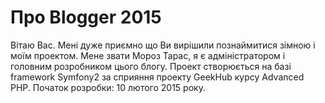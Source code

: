 Про Blogger 2015
========================
Вітаю Вас. Мені дуже приємно що Ви вирішили познаймитися зімною і моїм проектом.
Мене звати Мороз Тарас, я є адміністратором і головним розробником цього блогу.
Проект створюється на базі framework Symfony2 за сприяння проекту GeekHub курсу Advanced PHP.
Початок розробки: 10 лютого 2015 року.